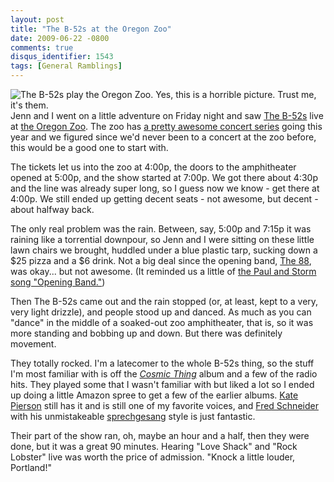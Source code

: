 ```yaml
---
layout: post
title: "The B-52s at the Oregon Zoo"
date: 2009-06-22 -0800
comments: true
disqus_identifier: 1543
tags: [General Ramblings]
---
```

![The B-52s play the Oregon Zoo. Yes, this is a horrible picture. Trust
me, it's
them.](https://hyqi8g.bl3302.livefilestore.com/y2pt8gp1EJjZRWRkgdatD1DXgxOSzu95_1IWnED0lUv5UGfFunqMPkAHZw7xNw3QSpurkkCPXlJHSMC80SIwTddx5esSBz60-VKWLaIKcB9M6I/20090622b52satzoo.jpg?psid=1)Jenn
and I went on a little adventure on Friday night and saw [The
B-52s](http://theb52s.com/) live at [the Oregon
Zoo](http://www.oregonzoo.org/). The zoo has [a pretty awesome concert
series](http://www.oregonzoo.org/Concerts/schedule.htm) going this year
and we figured since we'd never been to a concert at the zoo before,
this would be a good one to start with.

The tickets let us into the zoo at 4:00p, the doors to the amphitheater
opened at 5:00p, and the show started at 7:00p. We got there about 4:30p
and the line was already super long, so I guess now we know - get there
at 4:00p. We still ended up getting decent seats - not awesome, but
decent - about halfway back.

The only real problem was the rain. Between, say, 5:00p and 7:15p it was
raining like a torrential downpour, so Jenn and I were sitting on these
little lawn chairs we brought, huddled under a blue plastic tarp,
sucking down a \$25 pizza and a \$6 drink. Not a big deal since the
opening band, [The 88](http://www.the88.net/), was okay... but not
awesome. (It reminded us a little of [the Paul and Storm song "Opening
Band."](http://www.paulandstorm.com/lyrics/opening-band))

Then The B-52s came out and the rain stopped (or, at least, kept to a
very, very light drizzle), and people stood up and danced. As much as
you can "dance" in the middle of a soaked-out zoo amphitheater, that is,
so it was more standing and bobbing up and down. But there was
definitely movement.

They totally rocked. I'm a latecomer to the whole B-52s thing, so the
stuff I'm most familiar with is off the *[Cosmic
Thing](http://www.amazon.com/gp/product/B000002LGY?ie=UTF8&tag=mhsvortex&linkCode=as2&camp=1789&creative=9325&creativeASIN=B000002LGY)*
album and a few of the radio hits. They played some that I wasn't
familiar with but liked a lot so I ended up doing a little Amazon spree
to get a few of the earlier albums. [Kate
Pierson](http://en.wikipedia.org/wiki/Kate_Pierson) still has it and is
still one of my favorite voices, and [Fred
Schneider](http://en.wikipedia.org/wiki/Fred_Schneider) with his
unmistakeable [sprechgesang](http://en.wikipedia.org/wiki/Sprechgesang)
style is just fantastic.

Their part of the show ran, oh, maybe an hour and a half, then they were
done, but it was a great 90 minutes. Hearing "Love Shack" and "Rock
Lobster" live was worth the price of admission. "Knock a little louder,
Portland!"

